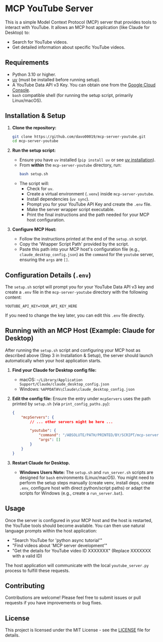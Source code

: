# MCP YouTube Server

This is a simple Model Context Protocol (MCP) server that provides tools to interact with YouTube. It allows an MCP host application (like Claude for Desktop) to:

*   Search for YouTube videos.
*   Get detailed information about specific YouTube videos.

## Requirements

*   Python 3.10 or higher.
*   [uv](https://github.com/astral-sh/uv) (must be installed before running setup).
*   A YouTube Data API v3 Key. You can obtain one from the [Google Cloud Console](https://console.cloud.google.com/apis/credentials).
*   `bash` compatible shell (for running the setup script, primarily Linux/macOS).

## Installation & Setup

1.  **Clone the repository:**
    ```bash
    git clone https://github.com/davo00019/mcp-server-youtube.git
    cd mcp-server-youtube
    ```

2.  **Run the setup script:**
    *   Ensure you have `uv` installed (`pip install uv` or see [uv installation](https://github.com/astral-sh/uv)).
    *   From **within** the `mcp-server-youtube` directory, run:
        ```bash
        bash setup.sh
        ```
    *   The script will:
        *   Check for `uv`.
        *   Create a virtual environment (`.venv`) inside `mcp-server-youtube`.
        *   Install dependencies (`uv sync`).
        *   Prompt you for your YouTube API Key and create the `.env` file.
        *   Make the server wrapper script executable.
        *   Print the final instructions and the path needed for your MCP host configuration.

3.  **Configure MCP Host:**
    *   Follow the instructions printed at the end of the `setup.sh` script.
    *   Copy the 'Wrapper Script Path' provided by the script.
    *   Paste this path into your MCP host's configuration file (e.g., `claude_desktop_config.json`) as the `command` for the `youtube` server, ensuring the `args` are `[]`.

## Configuration Details (`.env`)

The `setup.sh` script will prompt you for your YouTube Data API v3 key and create a `.env` file in the `mcp-server-youtube` directory with the following content:

```
YOUTUBE_API_KEY=YOUR_API_KEY_HERE
```

If you need to change the key later, you can edit this `.env` file directly.

## Running with an MCP Host (Example: Claude for Desktop)

After running the `setup.sh` script and configuring your MCP host as described above (Step 3 in Installation & Setup), the server should launch automatically when your host application starts.

1.  **Find your Claude for Desktop config file:**
    *   macOS: `~/Library/Application Support/Claude/claude_desktop_config.json`
    *   Windows: `%APPDATA%\Claude\claude_desktop_config.json`

2.  **Edit the config file:** Ensure the entry under `mcpServers` uses the path printed by `setup.sh` (via `print_config_paths.py`):

    ```json
    {
        "mcpServers": {
            // ... other servers might be here ...

            "youtube": {
                "command": "/ABSOLUTE/PATH/PRINTED/BY/SCRIPT/mcp-server-youtube/run_server.sh",
                "args": []
            }
        }
    }
    ```

3.  **Restart Claude for Desktop.**

    *   **Windows Users Note:** The `setup.sh` and `run_server.sh` scripts are designed for `bash` environments (Linux/macOS). You might need to perform the setup steps manually (create venv, install deps, create `.env`, configure host with direct python/script paths) or adapt the scripts for Windows (e.g., create a `run_server.bat`).

## Usage

Once the server is configured in your MCP host and the host is restarted, the YouTube tools should become available.
You can then use natural language prompts within the host application:

*   "Search YouTube for 'python async tutorial'"
*   "Find videos about 'MCP server development'"
*   "Get the details for YouTube video ID XXXXXXX" (Replace XXXXXXX with a valid ID)

The host application will communicate with the local `youtube_server.py` process to fulfill these requests.

## Contributing

Contributions are welcome! Please feel free to submit issues or pull requests if you have improvements or bug fixes.

## License

This project is licensed under the MIT License - see the [LICENSE](LICENSE) file for details.
